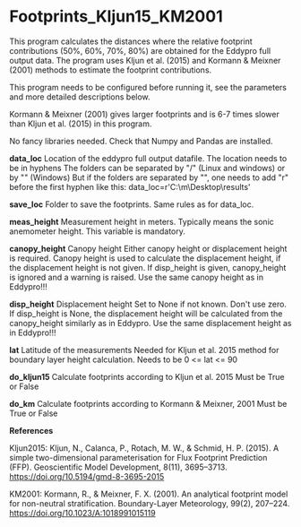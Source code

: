 **Footprints_Kljun15_KM2001**
=
This program calculates the distances where the relative footprint contributions
(50%, 60%, 70%, 80%) are obtained for the Eddypro full output data. The program
uses Kljun et al. (2015) and Kormann & Meixner (2001) methods to estimate
the footprint contributions.

This program needs to be configured before running it, see the parameters and
more detailed descriptions below.

Kormann & Meixner (2001) gives larger footprints and is 6-7 times slower than 
Kljun et al. (2015) in this program.

No fancy libraries needed. Check that Numpy and Pandas are installed.

**data_loc**
Location of the eddypro full output datafile.
The location needs to be in hyphens
The folders can be separated by "/" (Linux and windows) or by "\" (Windows)
But if the folders are separated by "\", one needs to add "r" before the first hyphen like this:
data_loc=r'C:\m\Desktop\results\'

**save_loc**
Folder to save the footprints. Same rules as for data_loc.

**meas_height**
Measurement height in meters. Typically means the sonic anemometer height. 
This variable is mandatory.

**canopy_height**
Canopy height
Either canopy height or displacement height is required. Canopy height is used
to calculate the displacement height, if the displacement height is not given.
If disp_height is given, canopy_height is ignored and a warning is raised.
Use the same canopy height as in Eddypro!!!

**disp_height**
Displacement height
Set to None if not known. Don't use zero.
If disp_height is None, the displacement height will be calculated from the
canopy_height similarly as in Eddypro.
Use the same displacement height as in Eddypro!!!

**lat**
Latitude of the measurements
Needed for Kljun et al. 2015 method for boundary layer height calculation.
Needs to be 0 <= lat <= 90

**do_kljun15**
Calculate footprints according to Kljun et al. 2015
Must be True or False

**do_km**
Calculate footprints according to Kormann & Meixner, 2001
Must be True or False


**References**

Kljun2015:
Kljun, N., Calanca, P., Rotach, M. W., & Schmid, H. P. (2015). A simple 
two-dimensional parameterisation for Flux Footprint Prediction (FFP). 
Geoscientific Model Development, 8(11), 3695–3713. 
https://doi.org/10.5194/gmd-8-3695-2015

KM2001:
Kormann, R., & Meixner, F. X. (2001). An analytical footprint model for 
non-neutral stratification. Boundary-Layer Meteorology, 99(2), 207–224. 
https://doi.org/10.1023/A:1018991015119
